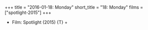 +++
title = "2016-01-18: Monday"
short_title = "18: Monday"
films = ["spotlight-2015"]
+++


* Film: Spotlight (2015) {T} +
